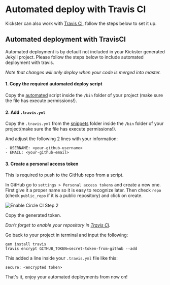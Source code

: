 Automated deploy with Travis CI
===============================

Kickster can also work with [Travis CI](https://travis-ci.org/), follow the steps below to set it up.

## Automated deployment with TravisCI

Automated deployment is by default not included in your Kickster generated Jekyll project. Please follow the steps below to include automated deployment with travis.

*Note that changes will only deploy when your code is merged into master.*

#### 1. Copy the required automated deploy script

Copy the [automated](https://github.com/nielsenramon/kickster/blob/master/snippets/travis/automated) script inside the `/bin` folder of your project (make sure the file has execute permissions!).

#### 2. Add `.travis.yml`

Copy the `.travis.yml` from the [snippets](https://github.com/nielsenramon/kickster/blob/master/snippets/travis/.travis.yml) folder inside the `/bin` folder of your project(make sure the file has execute permissions!).

And adjust the following 2 lines with your information:

    - USERNAME: <your-github-username>
    - EMAIL: <your-github-email>

#### 3. Create a personal access token

This is required to push to the GitHub repo from a script.

In GitHub go to `settings > Personal access tokens` and create a new one.
First give it a proper name so it is easy to recognize later. Then check `repo` (check `public_repo` if it is a public repository) and click on create.

![Enable Circle CI Step 2](https://raw.githubusercontent.com/nielsenramon/kickster/master/images/kickster-token.png)

Copy the generated token.

*Don't forget to enable your repository in [Travis CI](https://travis-ci.org/).*

Go back to your project in terminal and input the following:

    gem install travis
    travis encrypt GITHUB_TOKEN=secret-token-from-github --add

This added a line inside your `.travis.yml` file like this:

    secure: <encrypted token>

That's it, enjoy your automated deployments from now on!
